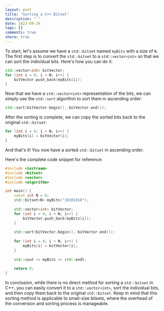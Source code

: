 ```yaml
---
layout: post
title: "Sorting a C++ Bitset"
description: " "
date: 2023-09-24
tags: []
comments: true
share: true
---
```


To start, let's assume we have a ```std::bitset``` named ```myBits``` with a size of ```N```. The first step is to convert the ```std::bitset``` to a ```std::vector<int>``` so that we can sort the individual bits. Here's how you can do it:

```cpp
std::vector<int> bitVector;
for (int i = 0; i < N; i++) {
    bitVector.push_back(myBits[i]);
}
```

Now that we have a ```std::vector<int>``` representation of the bits, we can simply use the ```std::sort``` algorithm to sort them in ascending order:

```cpp
std::sort(bitVector.begin(), bitVector.end());
```

After the sorting is complete, we can copy the sorted bits back to the original ```std::bitset```:

```cpp
for (int i = 0; i < N; i++) {
    myBits[i] = bitVector[i];
}
```

And that's it! You now have a sorted ```std::bitset``` in ascending order.

Here's the complete code snippet for reference:

```cpp
#include <iostream>
#include <bitset>
#include <vector>
#include <algorithm>

int main() {
    const int N = 8;
    std::bitset<N> myBits("10101010");
    
    std::vector<int> bitVector;
    for (int i = 0; i < N; i++) {
        bitVector.push_back(myBits[i]);
    }
    
    std::sort(bitVector.begin(), bitVector.end());
    
    for (int i = 0; i < N; i++) {
        myBits[i] = bitVector[i];
    }
    
    std::cout << myBits << std::endl;
    
    return 0;
}
```

In conclusion, while there is no direct method for sorting a ```std::bitset``` in C++, you can easily convert it to a ```std::vector<int>```, sort the individual bits, and then copy them back to the original ```std::bitset```. Keep in mind that this sorting method is applicable to small-size bitsets, where the overhead of the conversion and sorting process is manageable.